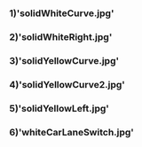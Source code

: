  ### 1)'solidWhiteCurve.jpg'
 ### 2)'solidWhiteRight.jpg'
 ### 3)'solidYellowCurve.jpg'
 ### 4)'solidYellowCurve2.jpg'
 ### 5)'solidYellowLeft.jpg'
 ### 6)'whiteCarLaneSwitch.jpg'
